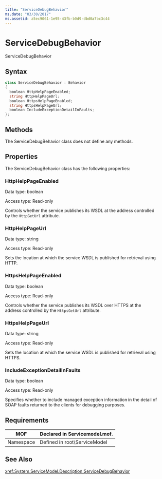 ```yaml
---
title: "ServiceDebugBehavior"
ms.date: "03/30/2017"
ms.assetid: a5ec9061-1e95-43fb-b0d9-dbd0a7bc3c44
---
```

# ServiceDebugBehavior
ServiceDebugBehavior  
  
## Syntax  
  
```csharp
class ServiceDebugBehavior : Behavior  
{  
  boolean HttpHelpPageEnabled;  
  string HttpHelpPageUrl;  
  boolean HttpsHelpPageEnabled;  
  string HttpsHelpPageUrl;  
  boolean IncludeExceptionDetailInFaults;  
};  
```  
  
## Methods  
 The ServiceDebugBehavior class does not define any methods.  
  
## Properties  
 The ServiceDebugBehavior class has the following properties:  
  
### HttpHelpPageEnabled  
 Data type: boolean  
  
 Access type: Read-only  
  
 Controls whether the service publishes its WSDL at the address controlled by the `HttpGetUrl` attribute.  
  
### HttpHelpPageUrl  
 Data type: string  
  
 Access type: Read-only  
  
 Sets the location at which the service WSDL is published for retrieval using HTTP.  
  
### HttpsHelpPageEnabled  
 Data type: boolean  
  
 Access type: Read-only  
  
 Controls whether the service publishes its WSDL over HTTPS at the address controlled by the `HttpsGetUrl` attribute.  
  
### HttpsHelpPageUrl  
 Data type: string  
  
 Access type: Read-only  
  
 Sets the location at which the service WSDL is published for retrieval using HTTPS.  
  
### IncludeExceptionDetailInFaults  
 Data type: boolean  
  
 Access type: Read-only  
  
 Specifies whether to include managed exception information in the detail of SOAP faults returned to the clients for debugging purposes.  
  
## Requirements  
  
|MOF|Declared in Servicemodel.mof.|  
|---------|-----------------------------------|  
|Namespace|Defined in root\ServiceModel|  
  
## See Also  
 <xref:System.ServiceModel.Description.ServiceDebugBehavior>
